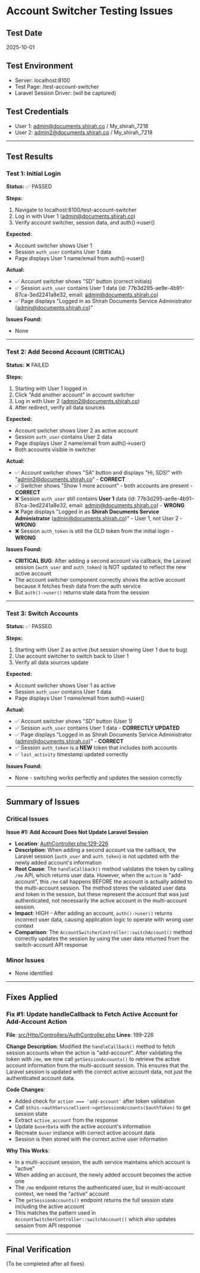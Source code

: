 # Account Switcher Testing Issues

## Test Date
2025-10-01

## Test Environment
- Server: localhost:8100
- Test Page: /test-account-switcher
- Laravel Session Driver: (will be captured)

## Test Credentials
- User 1: admin@documents.shirah.co / My_shirah_7218
- User 2: admin2@documents.shirah.co / My_shirah_7218

---

## Test Results

### Test 1: Initial Login
**Status:** ✅ PASSED

**Steps:**
1. Navigate to localhost:8100/test-account-switcher
2. Log in with User 1 (admin@documents.shirah.co)
3. Verify account switcher, session data, and auth()->user()

**Expected:**
- Account switcher shows User 1
- Session `auth_user` contains User 1 data
- Page displays User 1 name/email from auth()->user()

**Actual:**
- ✅ Account switcher shows "SD" button (correct initials)
- ✅ Session `auth_user` contains User 1 data (id: 77b3d295-ae9e-4b91-87ca-3ed2241a8e32, email: admin@documents.shirah.co)
- ✅ Page displays "Logged in as Shirah Documents Service Administrator (admin@documents.shirah.co)"

**Issues Found:**
- None

---

### Test 2: Add Second Account (CRITICAL)
**Status:** ❌ FAILED

**Steps:**
1. Starting with User 1 logged in
2. Click "Add another account" in account switcher
3. Log in with User 2 (admin2@documents.shirah.co)
4. After redirect, verify all data sources

**Expected:**
- Account switcher shows User 2 as active account
- Session `auth_user` contains User 2 data
- Page displays User 2 name/email from auth()->user()
- Both accounts visible in switcher

**Actual:**
- ✅ Account switcher shows "SA" button and displays "Hi, SDS!" with "admin2@documents.shirah.co" - **CORRECT**
- ✅ Switcher shows "Show 1 more account" - both accounts are present - **CORRECT**
- ❌ Session `auth_user` still contains **User 1** data (id: 77b3d295-ae9e-4b91-87ca-3ed2241a8e32, email: admin@documents.shirah.co) - **WRONG**
- ❌ Page displays "Logged in as **Shirah Documents Service Administrator** (admin@documents.shirah.co)" - User 1, not User 2 - **WRONG**
- ❌ Session `auth_token` is still the OLD token from the initial login - **WRONG**

**Issues Found:**
- **CRITICAL BUG**: After adding a second account via callback, the Laravel session (`auth_user` and `auth_token`) is NOT updated to reflect the new active account
- The account switcher component correctly shows the active account because it fetches fresh data from the auth service
- But `auth()->user()` returns stale data from the session

---

### Test 3: Switch Accounts
**Status:** ✅ PASSED

**Steps:**
1. Starting with User 2 as active (but session showing User 1 due to bug)
2. Use account switcher to switch back to User 1
3. Verify all data sources update

**Expected:**
- Account switcher shows User 1 as active
- Session `auth_user` contains User 1 data
- Page displays User 1 name/email from auth()->user()

**Actual:**
- ✅ Account switcher shows "SD" button (User 1)
- ✅ Session `auth_user` contains User 1 data - **CORRECTLY UPDATED**
- ✅ Page displays "Logged in as Shirah Documents Service Administrator (admin@documents.shirah.co)" - **CORRECT**
- ✅ Session `auth_token` is a **NEW** token that includes both accounts
- ✅ `last_activity` timestamp updated correctly

**Issues Found:**
- None - switching works perfectly and updates the session correctly

---

## Summary of Issues

### Critical Issues

**Issue #1: Add Account Does Not Update Laravel Session**
- **Location**: [AuthController.php:129-226](src/Http/Controllers/AuthController.php#L129)
- **Description**: When adding a second account via the callback, the Laravel session (`auth_user` and `auth_token`) is not updated with the newly added account's information
- **Root Cause**: The `handleCallback()` method validates the token by calling `/me` API, which returns user data. However, when the `action` is "add-account", this `/me` call happens BEFORE the account is actually added to the multi-account session. The method stores the validated user data and token in the session, but these represent the account that was just authenticated, not necessarily the active account in the multi-account session.
- **Impact**: HIGH - After adding an account, `auth()->user()` returns incorrect user data, causing application logic to operate with wrong user context
- **Comparison**: The `AccountSwitcherController::switchAccount()` method correctly updates the session by using the user data returned from the switch-account API response

### Minor Issues
- None identified

---

## Fixes Applied

### Fix #1: Update handleCallback to Fetch Active Account for Add-Account Action
**File**: [src/Http/Controllers/AuthController.php](src/Http/Controllers/AuthController.php)
**Lines**: 199-226

**Change Description**:
Modified the `handleCallback()` method to fetch session accounts when the action is "add-account". After validating the token with `/me`, we now call `getSessionAccounts()` to retrieve the active account information from the multi-account session. This ensures that the Laravel session is updated with the correct active account data, not just the authenticated account data.

**Code Changes**:
- Added check for `action === 'add-account'` after token validation
- Call `$this->authServiceClient->getSessionAccounts($authToken)` to get session state
- Extract `active_account` from the response
- Update `$userData` with the active account's information
- Recreate `$user` instance with correct active account data
- Session is then stored with the correct active user information

**Why This Works**:
- In a multi-account session, the auth service maintains which account is "active"
- When adding an account, the newly added account becomes the active one
- The `/me` endpoint returns the authenticated user, but in multi-account context, we need the "active" account
- The `getSessionAccounts()` endpoint returns the full session state including the active account
- This matches the pattern used in `AccountSwitcherController::switchAccount()` which also updates session from API response

---

## Final Verification

(To be completed after all fixes)
